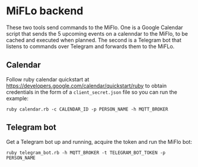 # MiFLo backend

These two tools send commands to the MiFlo. One is a Google Calendar script that sends the 5 upcoming events on a calenndar to the MiFlo, to be cached and executed when planned. The second is a Telegram bot that listens to commands over Telegram and forwards them to the MiFLo.

## Calendar

Follow ruby calendar quickstart at https://developers.google.com/calendar/quickstart/ruby to obtain credentials in the form of a `client_secret.json` file so you can run the example:

`ruby calendar.rb -c CALENDAR_ID -p PERSON_NAME -h MQTT_BROKER`

## Telegram bot

Get a Telegram bot up and running, acquire the token and run the MiFlo bot:

`ruby telegram_bot.rb -h MQTT_BROKER -t TELEGRAM_BOT_TOKEN -p PERSON_NAME`
